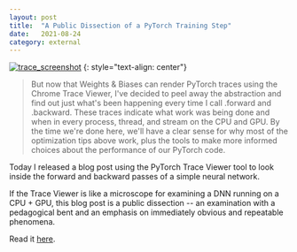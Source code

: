 ```yaml
---
layout: post
title:	"A Public Dissection of a PyTorch Training Step"
date:	2021-08-24
category: external
---
```


[![trace_screenshot]](https://wandb.ai/wandb/trace/reports/A-Public-Dissection-of-a-PyTorch-Training-Step--Vmlldzo5MDE3NjU)
{: style="text-align: center"}

> But now that Weights & Biases can render PyTorch traces using the Chrome Trace Viewer, I've decided to peel away the abstraction and find out just what's been happening every time I call .forward and .backward. These traces indicate what work was being done and when in every process, thread, and stream on the CPU and GPU. By the time we're done here, we'll have a clear sense for why most of the optimization tips above work, plus the tools to make more informed choices about the performance of our PyTorch code.

<!--exc-->

Today I released a blog post
using the PyTorch Trace Viewer tool
to look inside the forward and backward passes
of a simple neural network.

If the Trace Viewer is like a microscope
for examining a DNN running on a CPU + GPU,
this blog post is a public dissection --
an examination with a pedagogical bent
and an emphasis on immediately obvious
and repeatable phenomena.

Read it [here](https://wandb.ai/wandb/trace/reports/A-Public-Dissection-of-a-PyTorch-Training-Step--Vmlldzo5MDE3NjU).

[trace_screenshot]: {{site.imgurl}}/trace_screenshot.png
